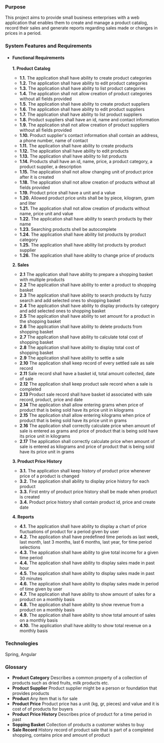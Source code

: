 ### Purpose

This project aims to provide small business enterprises with a web
application that enables them to create and manage a product catalog, 
record their sales and generate reports regarding sales made or 
changes in prices in a period.

### System Features and Requirements

* #### Functional Requirements
    
    **1. Product Catalog**
    * **1.1.** The application shall have ability to create product categories
    * **1.2.** The application shall have ability to edit product categories
    * **1.3.** The application shall have ability to list product categories
    * **1.4.** The application shall not allow creation of product categories without all fields provided
    * **1.5.** The application shall have ability to create product suppliers
    * **1.6.** The application shall have ability to edit product suppliers
    * **1.7.** The application shall have ability to list product suppliers
    * **1.8.** Product suppliers shall have an id, name and contact information
    * **1.9.** The application shall not allow creation of product suppliers without all fields provided
    * **1.10.** Product supplier's contact information shall contain an address, a phone number, name of contact
    * **1.11.** The application shall have ability to create products
    * **1.12.** The application shall have ability to edit products
    * **1.13.** The application shall have ability to list products
    * **1.14.** Products shall have an id, name, price, a product category, a product supplier, a description
    * **1.15.** The application shall not allow changing unit of product price after it is created
    * **1.18.** The application shall not allow creation of products without all fields provided
    * **1.19.** Product price shall have a unit and a value
    * **1.20.** Allowed product price units shall be by piece, kilogram, gram and liter
    * **1.21.** The application shall not allow creation of products without name, price unit and value
    * **1.22.** The application shall have ability to search products by their name
    * **1.23.** Searching products shell be autocomplete
    * **1.24.** The application shall have ability list products by product category
    * **1.25.** The application shall have ability list products by product supplier
    * **1.26.** The application shall have ability to change price of products
    
    **2. Sales**
    * **2.1** The application shall have ability to prepare a shopping basket with multiple products
    * **2.2** The application shall have ability to enter a product to shopping basket
    * **2.3** The application shall have ability to search products by fuzzy search and add selected ones to shopping basket
    * **2.4** The application shall have ability to display products by category and add selected ones to shopping basket
    * **2.5** The application shall have ability to set amount for a product in the shopping basket
    * **2.6** The application shall have ability to delete products from shopping basket
    * **2.7** The application shall have ability to calculate total cost of shopping basket
    * **2.8** The application shall have ability to display total cost of shopping basket
    * **2.9** The application shall have ability to settle a sale
    * **2.10** The application shall keep record of every settled sale as sale record
    * **2.11** Sale record shall have a basket id, total amount collected, date of sale
    * **2.12** The application shall keep product sale record when a sale is completed
    * **2.13** Product sale record shall have basket id associated with sale record, product, price and date
    * **2.14** The application shall allow entering grams when price of product that is being sold have its price unit in kilograms
    * **2.15** The application shall allow entering kilograms when price of product that is being sold have its price unit in grams
    * **2.16** The application shall correctly calculate price when amount of sale is entered as grams and price of product that is being sold have its price unit in kilograms
    * **2.17** The application shall correctly calculate price when amount of sale is entered as kilograms and price of product that is being sold have its price unit in grams
    
    **3. Product Price History**
    * **3.1.** The application shall keep history of product price whenever price of a product is changed
    * **3.2.** The application shall ability to display price history for each product
    * **3.3.** First entry of product price history shall be made when product is created
    * **3.4.** Product price history shall contain product id, price and create date
    
    **4. Reports**
    * **4.1.** The application shall have ability to display a chart of price fluctuations of product for a period given by user 
    * **4.2.** The application shall have predefined time periods as last week, last month, last 3 months, last 6 months, last year, for time period selections
    * **4.3.** The application shall have ability to give total income for a given time period
    * **4.4.** The application shall have ability to display sales made in past hour
    * **4.5.** The application shall have ability to display sales made in past 30 minutes
    * **4.6.** The application shall have ability to display sales made in period of time given by user  
    * **4.7.** The application shall have ability to show amount of sales for a product on a monthly basis
    * **4.8.** The application shall have ability to show revenue from a product on a monthly basis 
    * **4.9.** The application shall have ability to show total amount of sales on a monthly basis
    * **4.10.** The application shall have ability to show total revenue on a monthly basis

### Technologies

Spring, Angular
    
### Glossary
* **Product Category** Describes a common property of a collection of products such as dried fruits, milk products etc.
* **Product Supplier** Product supplier might be a person or foundation that provides products
* **Product** Any item that is for sale
* **Product Price** Product price has a unit (kg, gr, pieces) and value and it is cost of of products for buyers
* **Product Price History** Describes price of product for a time period in past 
* **Sopping Basket** Collection of products a customer wishes to buy
* **Sale Record** History record of product sale that is part of a completed shopping, contains price and amount of product 